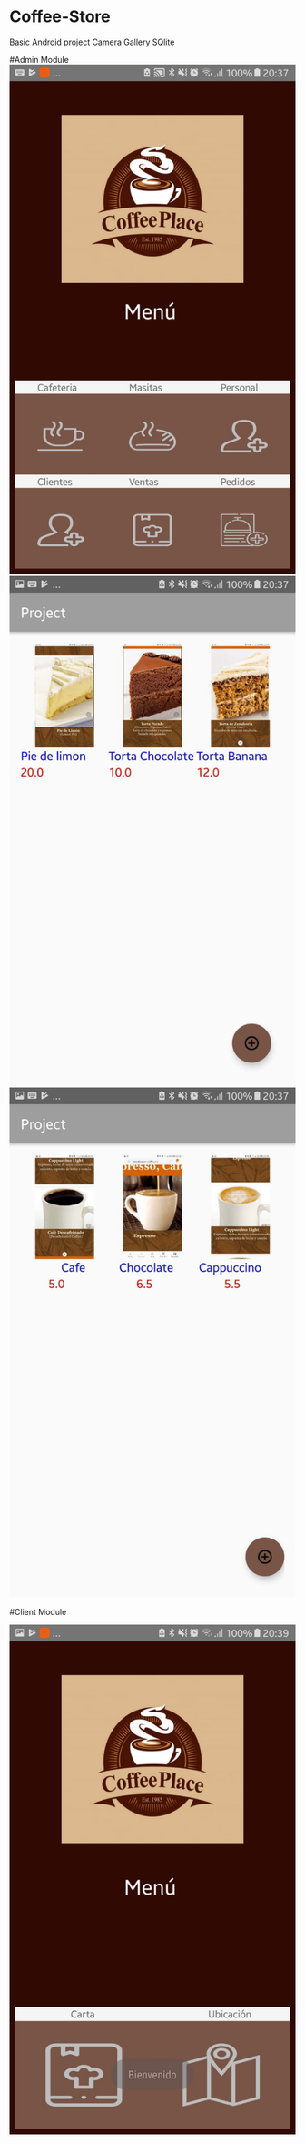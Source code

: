 # Coffee-Store
Basic Android project
  Camera
  Gallery
  SQlite
  
#Admin Module
![Alt text](https://github.com/JohnnHidalgo/Coffee-Store/blob/master/app/src/main/res/drawable/img1.jpeg)
![Alt text](https://github.com/JohnnHidalgo/Coffee-Store/blob/master/app/src/main/res/drawable/img2.jpeg)
![Alt text](https://github.com/JohnnHidalgo/Coffee-Store/blob/master/app/src/main/res/drawable/img3.jpeg)



#Client Module
  
![Alt text](https://github.com/JohnnHidalgo/Coffee-Store/blob/master/app/src/main/res/drawable/img4.jpeg)
